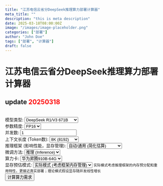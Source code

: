 ```yaml
---
title: "江苏电信云省分DeepSeek推理算力部署计算器"
meta_title: ""
description: "this is meta description"
date: 2025-03-18T08:00:00Z
image: "/images/image-placeholder.png"
categories: ["部署"]
author: "John Doe"
tags: ["部署", "计算器"]
draft: false
---
```


<meta name="viewport" content="width=device-width,initial-scale=1.0,maximum-scale=1.0,minimum-scale=1.0,user-scalable=no">

<!DOCTYPE html>
<html>
<head>
<meta charset="UTF-8">
    <title>江苏电信云省分DeepSeek推理算力部署计算器</title>
    <link rel="stylesheet" href="../../css/style.css">
</head>
<body>
    <div class="container">
        <h1>江苏电信云省分DeepSeek推理算力部署计算器</h1>
		<h2>update <font color=red>20250318</font></h2>
	<br />
       <div class="input-section">
            <label for="model-type">模型类型:</label>
            <select id="model-type">
                <option value="r1_671b">DeepSeek R1/V3 671B</option>
                <option value="r1_1.5b">DeepSeek R1 1.5B (蒸馏)</option>
                <option value="r1_7b">DeepSeek R1 7B (蒸馏)</option>
                <option value="r1_8b">DeepSeek R1 8B (蒸馏)</option>
                <option value="r1_14b">DeepSeek R1 14B (蒸馏)</option>
                <option value="r1_32b">DeepSeek R1 32B (蒸馏)</option>
                <option value="r1_70b">DeepSeek R1 70B (蒸馏)</option>
            </select>
        </div>
        <div class="input-section">
            <label for="precision">参数精度:</label>
            <select id="precision">
                <option value="fp16">FP16</option>
                <option value="fp8">FP8</option>
                <option value="bf16">BF16</option>
                <option value="int8">INT8</option>
                <option value="int4">INT4</option>
            </select>
        </div>
        <div class="input-section">
            <label for="concurrency">并发数:</label>
            <input type="number" id="concurrency" value="1" min="1">
        </div>
        <div class="input-section">
            <label for="context-length">上下文长度 (Token数):</label>
            <select id="context-length">
                <option value="4096">4K (4096)</option>
                <option value="8192" selected>8K (8192)</option>
                <option value="32768">32K (32768)</option>
                <option value="65536">64K (65536)</option>
            </select>
        </div>
        <div class="input-section">
            <label for="framework">推理框架 (影响性能，显存管理):</label>
            <select id="framework">
                <option value="auto">自动/通用 (简化估算)</option>
                <option value="vllm">vLLM (高性能)</option>
                <!-- 添加sglang选项 -->
                <option value="sglang">SGLang (高效显存)</option>
                <option value="llama_cpp">llama.cpp (CPU/GPU混合)</option>
                <option value="mindspore">MindSpore (华为昇腾)</option>
            </select>
        </div>
        <div class="input-section">
            <label for="fine-tuning-method">微调方法:</label>
            <select id="fine-tuning-method">
                <option value="inference">推理 (Inference)</option>
                <option value="lora">LoRA 微调</option>
            </select>
        </div>
        <div class="input-section" id="lora-params-section" style="display: none;">
            <label for="lora-trainable-params">LoRA 可训练参数 (Billion):</label>
            <input type="number" id="lora-trainable-params" value="0" min="0" step="0.1">
        </div>
        <div class="input-section">
            <label for="hardware">算力卡:</label>
            <select id="hardware">
                <option value="ascend910b64">华为昇腾910B-64G</option>
                <option value="ascend910b32">华为昇腾910B-32G</option>
                <option value="nvidia_l20">NVIDIA L20</option>
                <option value="nvidia_h20">NVIDIA H20</option>
                <option value="nvidia_h800">NVIDIA H800</option>
                <option value="nvidia_a800">NVIDIA A800</option>
                <option value="nvidia_l40s">NVIDIA L40S</option>
                <option value="nvidia_a10">NVIDIA A10</option>
                <option value="nvidia_rtx4090">NVIDIA RTX 4090</option>
                <option value="nvidia_a100_40g">NVIDIA A100-40G</option>
            </select>
        </div>
        <!-- 新增选项：显存预估模式 -->
        <div class="input-section">
            <label for="memory-estimation-mode">显存预估模式:</label>
            <select id="memory-estimation-mode">
                <option value="practical">实际模式 (考虑框架内存管理)</option>
                <option value="theoretical">理论模式 (完全线性计算)</option>
            </select>
            <small class="help-text">实际模式考虑推理框架的内存预分配和重用特性，更接近真实部署；理论模式假设显存随并发线性增长</small>
        </div>
        <button id="calculate-button">计算算力需求</button>
        <div id="results" class="results-section">
            <!-- 计算结果将显示在这里 -->
        </div>
    </div>
    <script src="../../css/script.js"></script>
</body>
</html>

